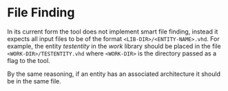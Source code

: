 # File Finding
In its current form the tool does not implement smart file finding, instead it expects all input files to be of the format `<LIB-DIR>/<ENTITY-NAME>.vhd`.
For example, the entity _testentity_ in the _work_ library should be placed in the file `<WORK-DIR>/TESTENTITY.vhd` where `<WORK-DIR>` is the directory passed as a flag to the tool.

By the same reasoning, if an entity has an associated architecture it should be in the same file.
